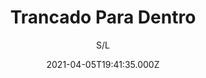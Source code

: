 ---
id: 'b64d83b1-f9de-40d3-8d93-8af13f64c707'
type: 'movie' # Filme, Série, Anime
title: "Trancado Para Dentro"
synopsis: ["Na trama, durante a sua permanência na prisão, um homem descobre onde está escondido o milionário fruto do roubo de um de seus companheiros de cela. Um tempo depois, uma jovem mulher, Taylor (Kaleigh Rivera), deverá sobreviver e proteger sua mãe deste ex-presidiário disposto a tudo para obter esse dinheiro.",
]
originalTitle: "Locked in"
date: '2021-04-05T19:41:35.000Z'
update: '2021-04-05T19:41:35.000Z'
releaseDate: '2017-02-03T03:00:00.000Z'
imdb:
  rating: '4.9' # 8.5
  id: '' # tt0470752
duration: '1h 26 Min'
trailer:
  urls: [
    'ule2iYg3tWc',
  ]
tags: ['720p']
genre: ['Suspense'] #
quality: 'WEB-DL' # BluRay, WEB-DL, HDTV, WEB-DL4K, WEB-DLe
format: 'Mkv' # MKV, MP4, TS
audio: 'Português, Inglês' # Dublado, Legendado, Dual Audio, Dub & Leg
subtitle: 'S/L' # Português, inglês,
size: '850 MB' # 4.8 GB
audioQuality: 10
videoQuality: 10
directors: []
#  - name: 'Lana Wachowski'
#    image: ''
#  - name: 'Lilly Wachowski'
#    image: ''
cast: []
#  - name: 'Keanu Reeves'
#    image: ''
#    characterName: 'Neo'
writers: []
#  - name: ''
#    image: ''
maturityRating:
  age: '' # L , 10, 12, 14, 16, 18
  topics: [''] # Violence, Illegal drugs, Inappropriate Language, Legal Drugs, Sexual Content, Extreme Violence
###########################################
download:
  
  - url: 'magnet:?xt=urn:btih:15994ecac5ef66b0d39c0a0e755033b90e8c0ebf&dn=LAPUMiA.Org - Trancado%20Para%20Dentro%202017%205.1%20(720p)%20LAPUMiA&tr=udp%3a%2f%2ftracker.opentrackr.org%3a1337%2fannounce&tr=udp%3a%2f%2ftracker.openbittorrent.com%3a80%2fannounce&tr=udp%3a%2f%2ftracker.trackerfix.com%3a80%2fannounce&tr=udp%3a%2f%2ftracker.coppersurfer.tk%3a6969%2fannounce&tr=udp%3a%2f%2ftracker.leechers-paradise.org%3a6969%2fannounce&tr=udp%3a%2f%2feddie4.nl%3a6969%2fannounce&tr=udp%3a%2f%2fp4p.arenabg.com%3a1337%2fannounce&tr=udp%3a%2f%2fexplodie.org%3a6969%2fannounce&tr=udp%3a%2f%2fzer0day.ch%3a1337%2fannounce'
    resolution: '720p' # 720p, 1080p, 4K,
    audio: 'Dual Áudio' # Dublado, Legendado, Dual Audio
    size: '' # 4.8 GB
    quality: '' # BluRay, WEB-DL
    format: '' # MKV
images:
  cover: '/assets/movies/trancado-para-dentro.jpg'
  background: '/assets/movies/'
---